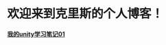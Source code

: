 # 欢迎来到克里斯的个人博客！
#### [我的unity学习笔记01](https://github.com/Criss404/criss404.github.io/blob/master/_posts/2022-04-19-unity_learn01.md)
